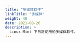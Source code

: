 ```yaml
---
title: "多媒体软件"
linkTitle: "多媒体"
weight: 40
date: 2021-08-26
description: >
  Linux Mint 下日常使用的多媒体软件。
---
```


